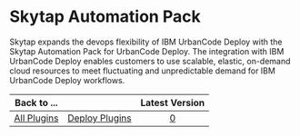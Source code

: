 
Skytap Automation Pack
======================


Skytap expands the devops flexibility of IBM UrbanCode Deploy with the Skytap Automation Pack for UrbanCode Deploy. The 
integration with IBM UrbanCode Deploy enables customers to use scalable, elastic, on-demand cloud resources to meet 
fluctuating and unpredictable demand for IBM UrbanCode Deploy workflows.




|Back to ...||Latest Version|
| :---: | :---: | :---: |
|[All Plugins](../../index.md)|[Deploy Plugins](../README.md)|[0]()|
